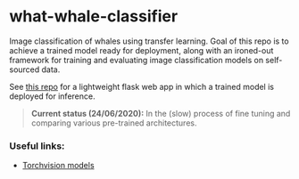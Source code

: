 # what-whale-classifier
Image classification of whales using transfer learning. Goal of this repo is to achieve a trained model ready for deployment, along with an ironed-out framework for training and evaluating image classification models on self-sourced data.

See [this repo](https://github.com/datahounds/what-whale) for a lightweight flask web app in which a trained model is deployed for inference.

> **Current status (24/06/2020):** In the (slow) process of fine tuning and comparing various pre-trained architectures.

### Useful links:
  * [Torchvision models](https://pytorch.org/docs/stable/torchvision/models.html)

